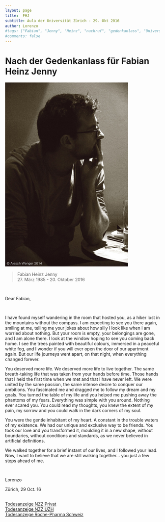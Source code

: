 ```yaml
---
layout: page
title:  FHJ
subtitle: Aula der Universität Zürich - 29. Okt 2016
author: Lorenzo
#tags: ["Fabian", "Jenny", "Heinz", "nachruf", "gedenkanlass", "Universität Zürich", "UZH", "University of Zurich"]
#comments: false
---
```


# Nach der Gedenkanlass für Fabian Heinz Jenny

<!--![Fabian Heinz Jenny](/assets/FabianHeinzJenny.jpg =300x)-->	

<img src="/assets/FHJ_AleschWenger.jpg" alt="Fabian Heinz Jenny" height="600">

> Fabian Heinz Jenny<br>27. März 1985 - 20. Oktober 2016


<br>

Dear Fabian, 

<br>

I have found myself wandering in the room that hosted you, as a hiker lost in the mountains without the compass. I am expecting to see you there again, smiling at me, telling me your jokes about how silly I look like when I am worried about nothing. But your room is empty, your belongings are gone, and I am alone there. I look at the window hoping to see you coming back home. I see the trees painted with beautiful colours, immersed in a peaceful white fog, and I wonder if you will ever open the door of our apartment again. But our life journeys went apart, on that night, when everything changed forever.  


You deserved more life. We deserved more life to live together. The same breath-taking life that was taken from your hands before time. Those hands that I held the first time when we met and that I have never left. We were united by the same passion, the same intense desire to conquer our ambitions. You fascinated me and dragged me to follow my dream and my goals. You turned the table of my life and you helped me pushing away the phantoms of my fears. Everything was simple with you around. Nothing ever scared you. You could read my thoughts, you knew the extent of my pain, my sorrow and you could walk in the dark corners of my soul.  


You were the gentle inhabitant of my heart. A constant in the trouble waters of my existence. We had our unique and exclusive way to be friends. You took our love and you transformed it, moulding it in a new shape, without boundaries, without conditions and standards, as we never believed in artificial definitions.


We walked together for a brief instant of our lives, and I followed your lead. Now, I want to believe that we are still walking together… you just a few steps ahead of me.  

<br>


Lorenzo

Zürich, 29 Oct. 16

<br>



<div class="message">
<a href="/assets/6f7fc1ea-9322-40c3-8c67-5f0e10cbdf08.pdf">Todesanzeige NZZ Privat</a>
</div>

<div class="message">
<a href="/assets/c6fe1a31-1f57-4adb-a3a7-3f168ba7e701.pdf">Todesanzeige NZZ UZH</a>
</div>

<div class="message">
<a href="/assets/f9d31293-e28d-4a89-a6fd-097952f5c1b2.pdf">Todesanzeige Roche-Pharma Schweiz</a>
</div>

<br>

<br>
